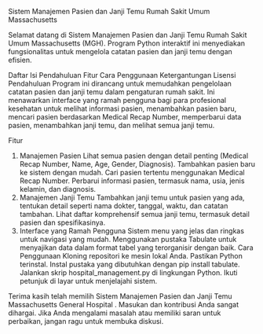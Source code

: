 Sistem Manajemen Pasien dan Janji Temu Rumah Sakit Umum Massachusetts

Selamat datang di Sistem Manajemen Pasien dan Janji Temu Rumah Sakit Umum Massachusetts (MGH). Program Python interaktif ini menyediakan fungsionalitas untuk mengelola catatan pasien dan janji temu dengan efisien.

Daftar Isi
Pendahuluan
Fitur
Cara Penggunaan
Ketergantungan
Lisensi
Pendahuluan
Program ini dirancang untuk memudahkan pengelolaan catatan pasien dan janji temu dalam pengaturan rumah sakit. Ini menawarkan interface yang ramah pengguna bagi para profesional kesehatan untuk melihat informasi pasien, menambahkan pasien baru, mencari pasien berdasarkan Medical Recap Number, memperbarui data pasien, menambahkan janji temu, dan melihat semua janji temu.

Fitur
1. Manajemen Pasien
Lihat semua pasien dengan detail penting (Medical Recap Number, Name, Age, Gender, Diagnosis).
Tambahkan pasien baru ke sistem dengan mudah.
Cari pasien tertentu menggunakan Medical Recap Number.
Perbarui informasi pasien, termasuk nama, usia, jenis kelamin, dan diagnosis.
2. Manajemen Janji Temu
Tambahkan janji temu untuk pasien yang ada, tentukan detail seperti nama dokter, tanggal, waktu, dan catatan tambahan.
Lihat daftar komprehensif semua janji temu, termasuk detail pasien dan spesifikasinya.
3. Interface yang Ramah Pengguna
Sistem menu yang jelas dan ringkas untuk navigasi yang mudah.
Menggunakan pustaka Tabulate untuk menyajikan data dalam format tabel yang terorganisir dengan baik.
Cara Penggunaan
Kloning repositori ke mesin lokal Anda.
Pastikan Python terinstal.
Instal pustaka yang dibutuhkan dengan pip install tabulate.
Jalankan skrip hospital_management.py di lingkungan Python.
Ikuti petunjuk di layar untuk menjelajahi sistem.


Terima kasih telah memilih Sistem Manajemen Pasien dan Janji Temu Massachusetts General Hospital . Masukan dan kontribusi Anda sangat dihargai. Jika Anda mengalami masalah atau memiliki saran untuk perbaikan, jangan ragu untuk membuka diskusi.
